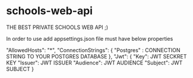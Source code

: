 # schools-web-api
THE BEST PRIVATE SCHOOLS WEB API ;)

In order to use add appsettings.json file must have below properties

"AllowedHosts": "*",
"ConnectionStrings": {
  "Postgres" : CONNECTION STRING TO YOUR POSTGRES DATABASE
},
"Jwt": {
  "Key": JWT SECKRET KEY
  "Issuer": JWT ISSUER
  "Audience": JWT AUDIENCE
  "Subject": JWT SUBJECT
}